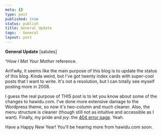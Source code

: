```yaml
--- 
meta: {} 
type: post 
published: true 
status: publish 
title: General Update 
tags: - General 
layout: post 
--- 
```


**General Update** [salutes]

^_How I Met Your Mother_ reference.

AnYwAy, it seems like the main purpose of this blog is to update the status of this blog. Kinda weird, but I've got twenty index cards with super-cool posts that I want to write. It's not a resolution, but I can totally see myself posting more in 2008.

I guess the real purpose of THIS post is to let you know about some of the changes to hawidu.com. I've done more extensive damage to the Wordpress theme, so now it's two-column and much cleaner. Also, the menu structure is cleaner (though still not as intuitive and accessible as I want). Finally, my pride and joy: the [404 error page](http://www.hawidu.com/ugh). Yeah.

Have a Happy New Year! You'll be hearing more from hawidu.com soon.